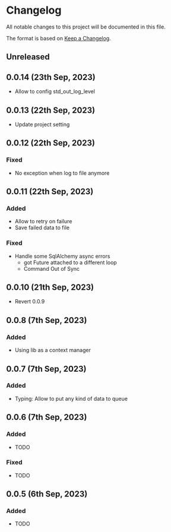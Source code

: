 # Changelog

All notable changes to this project will be documented in this file.

The format is based on [Keep a Changelog](https://keepachangelog.com/en/1.0.0/).

## Unreleased

## 0.0.14 (23th Sep, 2023)

* Allow to config std_out_log_level

## 0.0.13 (22th Sep, 2023)

* Update project setting

## 0.0.12 (22th Sep, 2023)

### Fixed

* No exception when log to file anymore

## 0.0.11 (22th Sep, 2023)

### Added

* Allow to retry on failure
* Save failed data to file

### Fixed

* Handle some SqlAlchemy async errors
  * got Future <Future pending> attached to a different loop
  * Command Out of Sync

## 0.0.10 (21th Sep, 2023)

* Revert 0.0.9

## 0.0.8 (7th Sep, 2023)

### Added

* Using lib as a context manager

## 0.0.7 (7th Sep, 2023)

### Added

* Typing: Allow to put any kind of data to queue

## 0.0.6 (7th Sep, 2023)

### Added

* TODO

### Fixed

* TODO

## 0.0.5 (6th Sep, 2023)

### Added

* TODO
